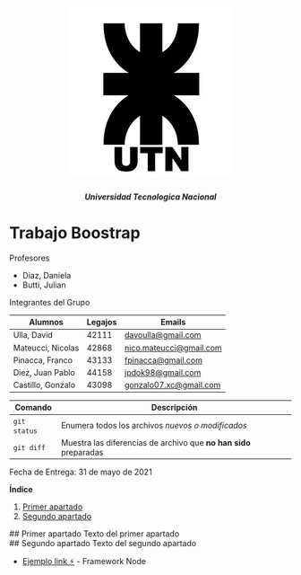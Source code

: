 <h1 align="center">
  <img src="Utilidades/Logo UTN.png" alt="logo_utn">
</h1>
<h5 align="center">Universidad Tecnologica Nacional</h5>


# Trabajo Boostrap

Profesores
* Diaz, Daniela
* Butti, Julian

Integrantes del Grupo

| **Alumnos** |  **Legajos** | **Emails** |
| --- | --- | --- |
| Ulla, David | 42111 | davoulla@gmail.com |
| Mateucci, Nicolas | 42868 | nico.mateucci@gmail.com |
| Pinacca, Franco | 43133 | fpinacca@gmail.com |
| Diez, Juan Pablo | 44158  | jpdok98@gmail.com |
| Castillo, Gonzalo | 43098 | gonzalo07.xc@gmail.com |

| Comando | Descripción |
| --- | --- |
| `git status` | Enumera todos los archivos *nuevos o modificados* |
| `git diff` | Muestra las diferencias de archivo que **no han sido** preparadas |

Fecha de Entrega: 31 de mayo de 2021


**Índice**
1. [Primer apartado](#id1)
2. [Segundo apartado](#id2)


<div id='id1' />
## Primer apartado
Texto del primer apartado


<div id='id2' />
## Segundo apartado
Texto del segundo apartado



* [Ejemplo link ️️️️️⚡️](https://nodejs.org/es/) - Framework Node
